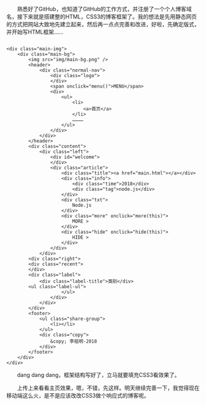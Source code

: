 
&emsp;&emsp;熟悉好了GitHub，也知道了GitHub的工作方式，并注册了一个个人博客域名，接下来就是搭建整的HTML，CSS3的博客框架了。我的想法是先用静态网页的方式把网站大致地先建立起来，然后再一点点完善和改进，好啦，先确定版式，并开始写HTML框架……

```

<div class="main-img">
	<div class="main-bg">
		<img src="img/main-bg.png" />
		<header>
			<div class="normal-nav">
				<div class="logo">
				</div>
				<span onclick="menu()">MENU</span>
				<div>
					<ul>
						<li>
							<a>首页</a>
						</li>
						…………
					</ul>
				</div>
			</div>
		</header>
		<div class="content">
			<div class="left">
				<div id="welcome">
				</div>
				<div class="article">
					<div class="title"><a href="main.html"></a></div>
					<div class="info">
						<div class="time">2018</div>
						<div class="tag">node.js</div>
					</div>
					<div class="txt">
						Node.js 
					</div>
					<div class="more" onclick="more(this)">
						MORE >
					</div>
					<div class="hide" onclick="hide(this)">
						HIDE >
					</div>
				</div>
			</div>
    	<div class="right">
		<div class="recent">
		</div>
		<div class="label">
			<div class="label-title">类别</div>
		<ul class="label-ul">
					</ul>
				</div>
			</div>
		</div>
		<footer>
			<ul class="share-group">
				<li></li>
			</ul>
			<div class="copy">
				&copy; 李祖明-2018
			</div>
		</footer>
	</div>
</div>

```




&emsp;&emsp;dang dang dang，框架结构写好了，立马就要填充CSS3看效果了。

&emsp;&emsp;上传上来看看主页效果，嗯，不错，先这样。明天继续完善一下，我觉得现在移动端这么火，是不是应该改改CSS3做个响应式的博客呢。